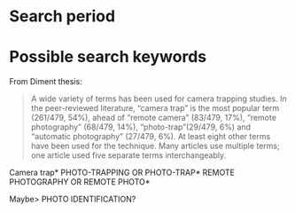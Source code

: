 # 

# Search period

# Possible search keywords

From Diment thesis:
> A wide variety of terms has been used for camera trapping studies. In the peer-reviewed literature, “camera trap” is the most popular term (261/479, 54%), ahead of “remote camera” (83/479, 17%), “remote photography” (68/479, 14%), “photo-trap”(29/479, 6%) and “automatic photography” (27/479, 6%). At least eight other terms have been used for the technique. Many articles use multiple terms; one article used five separate terms interchangeably.

Camera trap*
PHOTO-TRAPPING OR PHOTO-TRAP*
REMOTE PHOTOGRAPHY OR REMOTE PHOTO*

Maybe> PHOTO IDENTIFICATION?
